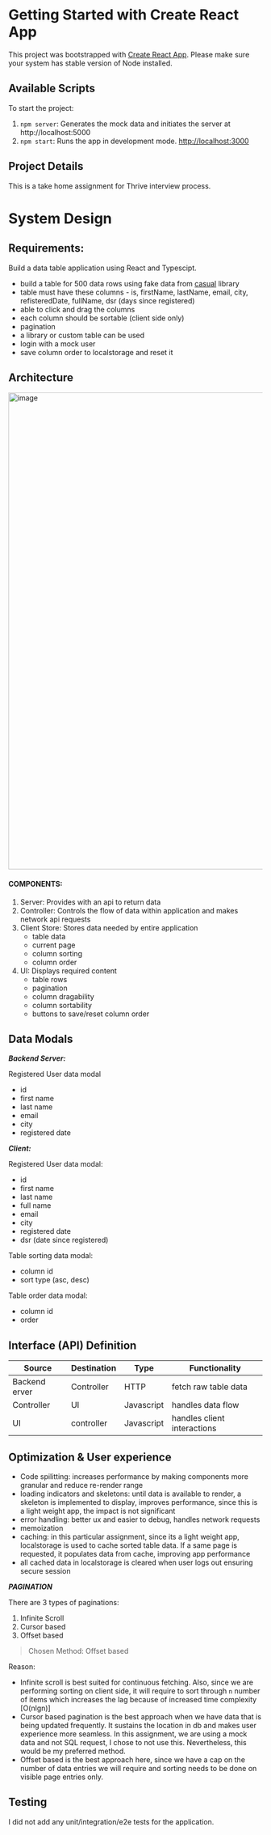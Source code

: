 # Getting Started with Create React App

This project was bootstrapped with [Create React App](https://github.com/facebook/create-react-app). Please make sure your system has stable version of Node installed.

## Available Scripts

To start the project:

1. `npm server`: Generates the mock data and initiates the server at http://localhost:5000
2. `npm start`: Runs the app in development mode. [http://localhost:3000](http://localhost:3000)

## Project Details

This is a take home assignment for Thrive interview process.

# System Design

## Requirements:

Build a data table application using React and Typescipt.

- build a table for 500 data rows using fake data from [casual](https://www.npmjs.com/package/casual) library
- table must have these columns - is, firstName, lastName, email, city, refisteredDate, fullName, dsr (days since registered)
- able to click and drag the columns
- each column should be sortable (client side only)
- pagination
- a library or custom table can be used
- login with a mock user
- save column order to localstorage and reset it

## Architecture

<img width="943" alt="image" src="https://github.com/nidhigaday/Thrive_take_home_assignment/assets/10281667/771cdb9b-5a6e-46fe-bfc5-4ef4c870bf51">

#### COMPONENTS:

1. Server: Provides with an api to return data
2. Controller: Controls the flow of data within application and makes network api requests
3. Client Store: Stores data needed by entire application
   - table data
   - current page
   - column sorting
   - column order
4. UI: Displays required content
   - table rows
   - pagination
   - column dragability
   - column sortability
   - buttons to save/reset column order

## Data Modals

**_Backend Server:_**

Registered User data modal

- id
- first name
- last name
- email
- city
- registered date

**_Client:_**

Registered User data modal:

- id
- first name
- last name
- full name
- email
- city
- registered date
- dsr (date since registered)

Table sorting data modal:

- column id
- sort type (asc, desc)

Table order data modal:

- column id
- order

## Interface (API) Definition

| Source        | Destination | Type       | Functionality               |
| ------------- | ----------- | ---------- | --------------------------- |
| Backend erver | Controller  | HTTP       | fetch raw table data        |
| Controller    | UI          | Javascript | handles data flow           |
| UI            | controller  | Javascript | handles client interactions |

## Optimization & User experience

- Code spilitting: increases performance by making components more granular and reduce re-render range
- loading indicators and skeletons: until data is available to render, a skeleton is implemented to display, improves performance, since this is a light weight app, the impact is not significant
- error handling: better ux and easier to debug, handles network requests
- memoization
- caching: in this particular assignment, since its a light weight app, localstorage is used to cache sorted table data. If a same page is requested, it populates data from cache, improving app performance
- all cached data in localstorage is cleared when user logs out ensuring secure session

**_PAGINATION_**

There are 3 types of paginations:

1. Infinite Scroll
2. Cursor based
3. Offset based

> Chosen Method: Offset based

Reason:

- Infinite scroll is best suited for continuous fetching. Also, since we are performing sorting on client side, it will require to sort through `n` number of items which increases the lag because of increased time complexity [O(nlgn)]
- Cursor based pagination is the best approach when we have data that is being updated frequently. It sustains the location in db and makes user experience more seamless. In this assignment, we are using a mock data and not SQL request, I chose to not use this. Nevertheless, this would be my preferred method.
- Offset based is the best approach here, since we have a cap on the number of data entries we will require and sorting needs to be done on visible page entries only.

## Testing

I did not add any unit/integration/e2e tests for the application.
